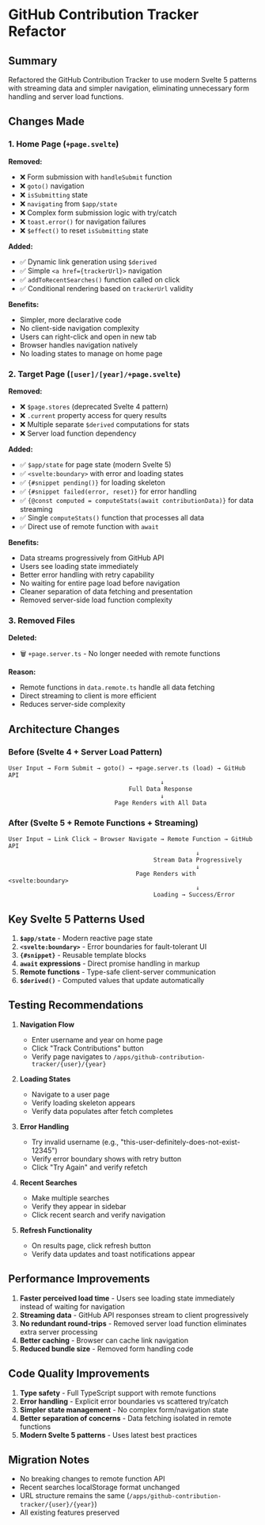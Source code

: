 # GitHub Contribution Tracker Refactor

## Summary

Refactored the GitHub Contribution Tracker to use modern Svelte 5 patterns with streaming data and simpler navigation, eliminating unnecessary form handling and server load functions.

## Changes Made

### 1. Home Page (`+page.svelte`)

**Removed:**

- ❌ Form submission with `handleSubmit` function
- ❌ `goto()` navigation
- ❌ `isSubmitting` state
- ❌ `navigating` from `$app/state`
- ❌ Complex form submission logic with try/catch
- ❌ `toast.error()` for navigation failures
- ❌ `$effect()` to reset `isSubmitting` state

**Added:**

- ✅ Dynamic link generation using `$derived`
- ✅ Simple `<a href={trackerUrl}>` navigation
- ✅ `addToRecentSearches()` function called on click
- ✅ Conditional rendering based on `trackerUrl` validity

**Benefits:**

- Simpler, more declarative code
- No client-side navigation complexity
- Users can right-click and open in new tab
- Browser handles navigation natively
- No loading states to manage on home page

### 2. Target Page (`[user]/[year]/+page.svelte`)

**Removed:**

- ❌ `$page.stores` (deprecated Svelte 4 pattern)
- ❌ `.current` property access for query results
- ❌ Multiple separate `$derived` computations for stats
- ❌ Server load function dependency

**Added:**

- ✅ `$app/state` for page state (modern Svelte 5)
- ✅ `<svelte:boundary>` with error and loading states
- ✅ `{#snippet pending()}` for loading skeleton
- ✅ `{#snippet failed(error, reset)}` for error handling
- ✅ `{@const computed = computeStats(await contributionData)}` for data streaming
- ✅ Single `computeStats()` function that processes all data
- ✅ Direct use of remote function with `await`

**Benefits:**

- Data streams progressively from GitHub API
- Users see loading state immediately
- Better error handling with retry capability
- No waiting for entire page load before navigation
- Cleaner separation of data fetching and presentation
- Removed server-side load function complexity

### 3. Removed Files

**Deleted:**

- 🗑️ `+page.server.ts` - No longer needed with remote functions

**Reason:**

- Remote functions in `data.remote.ts` handle all data fetching
- Direct streaming to client is more efficient
- Reduces server-side complexity

## Architecture Changes

### Before (Svelte 4 + Server Load Pattern)

```
User Input → Form Submit → goto() → +page.server.ts (load) → GitHub API
                                           ↓
                                  Full Data Response
                                           ↓
                              Page Renders with All Data
```

### After (Svelte 5 + Remote Functions + Streaming)

```
User Input → Link Click → Browser Navigate → Remote Function → GitHub API
                                                     ↓
                                         Stream Data Progressively
                                                     ↓
                                    Page Renders with <svelte:boundary>
                                                     ↓
                                         Loading → Success/Error
```

## Key Svelte 5 Patterns Used

1. **`$app/state`** - Modern reactive page state
2. **`<svelte:boundary>`** - Error boundaries for fault-tolerant UI
3. **`{#snippet}`** - Reusable template blocks
4. **`await` expressions** - Direct promise handling in markup
5. **Remote functions** - Type-safe client-server communication
6. **`$derived()`** - Computed values that update automatically

## Testing Recommendations

1. **Navigation Flow**

   - Enter username and year on home page
   - Click "Track Contributions" button
   - Verify page navigates to `/apps/github-contribution-tracker/{user}/{year}`

2. **Loading States**

   - Navigate to a user page
   - Verify loading skeleton appears
   - Verify data populates after fetch completes

3. **Error Handling**

   - Try invalid username (e.g., "this-user-definitely-does-not-exist-12345")
   - Verify error boundary shows with retry button
   - Click "Try Again" and verify refetch

4. **Recent Searches**

   - Make multiple searches
   - Verify they appear in sidebar
   - Click recent search and verify navigation

5. **Refresh Functionality**
   - On results page, click refresh button
   - Verify data updates and toast notifications appear

## Performance Improvements

1. **Faster perceived load time** - Users see loading state immediately instead of waiting for navigation
2. **Streaming data** - GitHub API responses stream to client progressively
3. **No redundant round-trips** - Removed server load function eliminates extra server processing
4. **Better caching** - Browser can cache link navigation
5. **Reduced bundle size** - Removed form handling code

## Code Quality Improvements

1. **Type safety** - Full TypeScript support with remote functions
2. **Error handling** - Explicit error boundaries vs scattered try/catch
3. **Simpler state management** - No complex form/navigation state
4. **Better separation of concerns** - Data fetching isolated in remote functions
5. **Modern Svelte 5 patterns** - Uses latest best practices

## Migration Notes

- No breaking changes to remote function API
- Recent searches localStorage format unchanged
- URL structure remains the same (`/apps/github-contribution-tracker/{user}/{year}`)
- All existing features preserved
